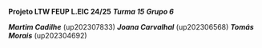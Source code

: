 **Projeto LTW FEUP L.EIC 24/25**
***Turma 15***
***Grupo 6***

***Martim Cadilhe*** (up202307833)
***Joana Carvalhal*** (up202306568)
***Tomás Morais*** (up202304692)